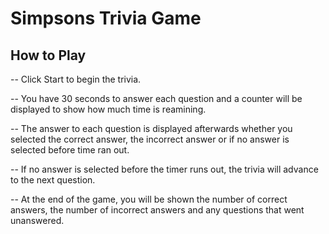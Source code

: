 # Simpsons Trivia Game

## How to Play

-- Click Start to begin the trivia.

-- You have 30 seconds to answer each question and a counter will be displayed to show how much time is reamining.

-- The answer to each question is displayed afterwards whether you selected the correct answer, the incorrect answer or if no answer is selected before time ran out.

-- If no answer is selected before the timer runs out, the trivia will advance to the next question.

-- At the end of the game, you will be shown the number of correct answers, the number of incorrect answers and any questions that went unanswered.